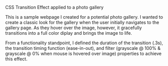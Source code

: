 CSS Transition Effect applied to a photo gallery

This is a sample webpage I created for a potential photo gallery.  I wanted to create a classic look for the gallery when the user initially navigates to the gallery page.  As they hover over the image, however, it gracefully transitions into a full color diplay and brings the image to life.  

From a functionality standpoint, I defined the duration of the transition (.3s), the transition timing function (ease-in-out), and filter (grayscale @ 100% & grayscale @ 0% when mouse is hovered over image) properties to achieve this effect.  
